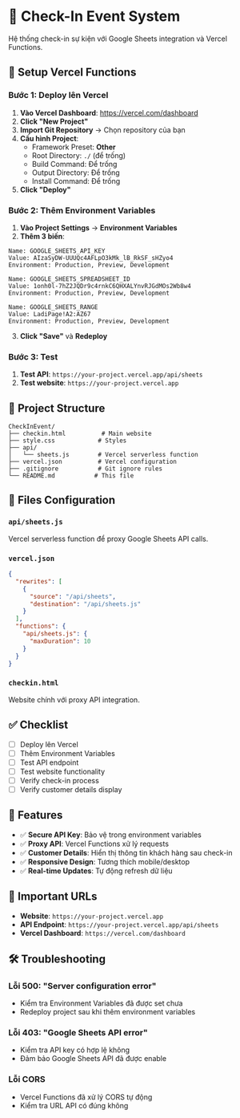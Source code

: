 # 🎯 Check-In Event System

Hệ thống check-in sự kiện với Google Sheets integration và Vercel Functions.

## 🚀 Setup Vercel Functions

### Bước 1: Deploy lên Vercel

1. **Vào Vercel Dashboard**: https://vercel.com/dashboard
2. **Click "New Project"**
3. **Import Git Repository** → Chọn repository của bạn
4. **Cấu hình Project**:
   - Framework Preset: **Other**
   - Root Directory: `./` (để trống)
   - Build Command: Để trống
   - Output Directory: Để trống
   - Install Command: Để trống
5. **Click "Deploy"**

### Bước 2: Thêm Environment Variables

1. **Vào Project Settings** → **Environment Variables**
2. **Thêm 3 biến**:

```
Name: GOOGLE_SHEETS_API_KEY
Value: AIzaSyDW-UUUQc4AFLpO3kMk_lB_RkSF_sHZyo4
Environment: Production, Preview, Development
```

```
Name: GOOGLE_SHEETS_SPREADSHEET_ID
Value: 1onh0l-7hZ2JQDr9c4rnkC6QHXALYnvRJGdMOs2Wb8w4
Environment: Production, Preview, Development
```

```
Name: GOOGLE_SHEETS_RANGE
Value: LadiPage!A2:AZ67
Environment: Production, Preview, Development
```

3. **Click "Save"** và **Redeploy**

### Bước 3: Test

1. **Test API**: `https://your-project.vercel.app/api/sheets`
2. **Test website**: `https://your-project.vercel.app`

## 📁 Project Structure

```
CheckInEvent/
├── checkin.html          # Main website
├── style.css            # Styles
├── api/
│   └── sheets.js        # Vercel serverless function
├── vercel.json          # Vercel configuration
├── .gitignore           # Git ignore rules
└── README.md           # This file
```

## 🔧 Files Configuration

### `api/sheets.js`
Vercel serverless function để proxy Google Sheets API calls.

### `vercel.json`
```json
{
  "rewrites": [
    {
      "source": "/api/sheets",
      "destination": "/api/sheets.js"
    }
  ],
  "functions": {
    "api/sheets.js": {
      "maxDuration": 10
    }
  }
}
```

### `checkin.html`
Website chính với proxy API integration.

## ✅ Checklist

- [ ] Deploy lên Vercel
- [ ] Thêm Environment Variables
- [ ] Test API endpoint
- [ ] Test website functionality
- [ ] Verify check-in process
- [ ] Verify customer details display

## 🎯 Features

- ✅ **Secure API Key**: Bảo vệ trong environment variables
- ✅ **Proxy API**: Vercel Functions xử lý requests
- ✅ **Customer Details**: Hiển thị thông tin khách hàng sau check-in
- ✅ **Responsive Design**: Tương thích mobile/desktop
- ✅ **Real-time Updates**: Tự động refresh dữ liệu

## 🔗 Important URLs

- **Website**: `https://your-project.vercel.app`
- **API Endpoint**: `https://your-project.vercel.app/api/sheets`
- **Vercel Dashboard**: `https://vercel.com/dashboard`

## 🛠️ Troubleshooting

### Lỗi 500: "Server configuration error"
- Kiểm tra Environment Variables đã được set chưa
- Redeploy project sau khi thêm environment variables

### Lỗi 403: "Google Sheets API error"
- Kiểm tra API key có hợp lệ không
- Đảm bảo Google Sheets API đã được enable

### Lỗi CORS
- Vercel Functions đã xử lý CORS tự động
- Kiểm tra URL API có đúng không
